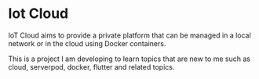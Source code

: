 # Iot Cloud
IoT Cloud aims to provide a private platform that can be managed in a local network or in the cloud using Docker containers.

This is a project I am developing to learn topics that are new to me such as cloud, serverpod, docker, flutter and related topics. 

